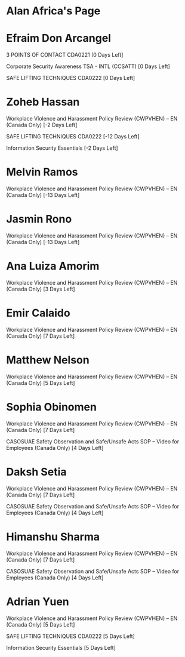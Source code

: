 # Alan Africa's Page




# Efraim Don Arcangel


3 POINTS OF CONTACT CDA0221 [0 Days Left]

Corporate Security Awareness TSA - INTL (CCSATT) [0 Days Left]

SAFE LIFTING TECHNIQUES CDA0222 [0 Days Left]



# Zoheb Hassan


Workplace Violence and Harassment Policy Review (CWPVHEN) – EN (Canada Only) [-2 Days Left]

SAFE LIFTING TECHNIQUES CDA0222 [-12 Days Left]

Information Security Essentials [-2 Days Left]



# Melvin Ramos


Workplace Violence and Harassment Policy Review (CWPVHEN) – EN (Canada Only) [-13 Days Left]



# Jasmin Rono


Workplace Violence and Harassment Policy Review (CWPVHEN) – EN (Canada Only) [-13 Days Left]



# Ana Luiza Amorim


Workplace Violence and Harassment Policy Review (CWPVHEN) – EN (Canada Only) [3 Days Left]



# Emir Calaido


Workplace Violence and Harassment Policy Review (CWPVHEN) – EN (Canada Only) [7 Days Left]



# Matthew Nelson


Workplace Violence and Harassment Policy Review (CWPVHEN) – EN (Canada Only) [5 Days Left]



# Sophia Obinomen


Workplace Violence and Harassment Policy Review (CWPVHEN) – EN (Canada Only) [7 Days Left]

CASOSUAE Safety Observation and Safe/Unsafe Acts SOP – Video for Employees (Canada Only) [4 Days Left]



# Daksh Setia


Workplace Violence and Harassment Policy Review (CWPVHEN) – EN (Canada Only) [7 Days Left]

CASOSUAE Safety Observation and Safe/Unsafe Acts SOP – Video for Employees (Canada Only) [4 Days Left]



# Himanshu Sharma


Workplace Violence and Harassment Policy Review (CWPVHEN) – EN (Canada Only) [7 Days Left]

CASOSUAE Safety Observation and Safe/Unsafe Acts SOP – Video for Employees (Canada Only) [4 Days Left]



# Adrian Yuen


Workplace Violence and Harassment Policy Review (CWPVHEN) – EN (Canada Only) [5 Days Left]

SAFE LIFTING TECHNIQUES CDA0222 [5 Days Left]

Information Security Essentials [5 Days Left]



